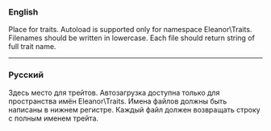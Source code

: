 ### English
Place for traits. Autoload is supported only for namespace Eleanor\Traits. Filenames should be written in lowercase. Each file should return string of full trait name.

---
### Русский
Здесь место для трейтов. Автозагрузка доступна только для пространства имён Eleanor\Traits. Имена файлов должны быть написаны в нижнем регистре. Каждый файл должен возвращать строку с полным именем трейта.